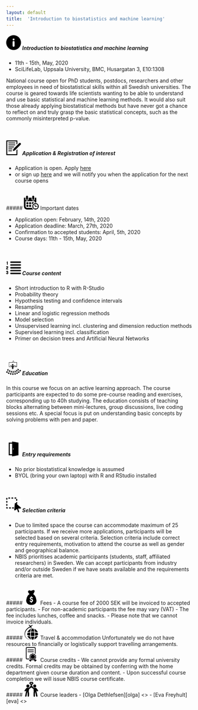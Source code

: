 ```yaml
---
layout: default
title:  'Introduction to biostatistics and machine learning'
---
```


##### <img border="0" src="icons/info.svg" width="40" height="40"> Introduction to biostatistics and machine learning

- 11th - 15th, May, 2020
- SciLifeLab, Uppsala University, BMC, Husargatan 3, E10:1308

National course open for PhD students, postdocs, researchers and other employees in need of biostatistical skills within all Swedish universities.  The course is geared towards life scientists wanting to be able to understand and use basic statistical and machine learning methods. It would also suit those already applying biostatistical methods but have never got a chance to reflect on and truly grasp the basic statistical concepts, such as the commonly misinterpreted p-value.

<br/>


##### <img border="0" src="icons/application.svg" width="40" height="40"> Application & Registration of interest
- Application is open. Apply [here](https://forms.gle/wsjYYuujFMhUc2FV7)
- or sign up [here](https://forms.gle/HFupumprMDaQfjRQA) and we will notify you when the application for the next course opens


<br/>
##### <img border="0" src="icons/schedule-01.svg" width="40" height="40"> Important dates

- Application open: February, 14th, 2020
- Application deadline:  March, 27th, 2020
- Confirmation to accepted students: April, 5th, 2020
- Course days: 11th - 15th, May, 2020


<br/>

##### <img border="0" src="icons/content.svg" width="40" height="40"> Course content
- Short introduction to R with R-Studio
- Probability theory
- Hypothesis testing and confidence intervals
- Resampling
- Linear and logistic regression methods
- Model selection
- Unsupervised learning incl. clustering and dimension reduction methods
- Supervised learning incl. classification
- Primer on decision trees and Artificial Neural Networks


<br/>

##### <img border="0" src="icons/education.svg" width="40" height="40"> Education
In this course we focus on an active learning approach. The course participants are expected to do some pre-course reading and exercises, corresponding up to 40h studying. The education consists of teaching blocks alternating between mini-lectures, group discussions, live coding sessions etc. A special focus is put on understanding basic concepts by solving problems with pen and paper.

<br/>

##### <img border="0" src="icons/enter.svg" width="40" height="40"> Entry requirements
- No prior biostatistical knowledge is assumed
- BYOL (bring your own laptop) with R and RStudio installed

<br/>

##### <img border="0" src="icons/selection.svg" width="40" height="40"> Selection criteria
 - Due to limited space the course can accommodate maximum of 25 participants. If we receive more applications, participants will be selected based on several criteria. Selection criteria include correct entry requirements, motivation to attend the course as well as gender and geographical balance.
 - NBIS prioritises academic participants (students, staff, affiliated researchers) in Sweden. We can accept participants from industry and/or outside Sweden if we have seats available and the requirements criteria are met.

<br/>
##### <img border="0" src="icons/fees.svg" width="40" height="40"> Fees
- A course fee of 2000 SEK will be invoiced to accepted participants.
- For non-academic participants the fee may vary (VAT)
- The fee includes lunches, coffee and snacks.
- Please note that we cannot invoice individuals.

<br/>
##### <img border="0" src="icons/travel-01.svg" width="40" height="40"> Travel & accommodation
Unfortunately we do not have resources to financially or logistically support travelling arrangements.

<br/>
##### <img border="0" src="icons/diploma.svg" width="40" height="40"> Course credits
- We cannot provide any formal university credits. Formal credits may be obtained by conferring with the home department given course duration and content.
- Upon successful course completion we will issue NBIS course certificate.


<br/>
##### <img border="0" src="icons/team.svg" width="40" height="40"> Course leaders
- [Olga Dethlefsen][olga] <<olga.dethlefsen@nbis.se>>
- [Eva Freyhult][eva] <<eva.freyhult@nbis.se>>

<br/>

[eva]: https://nbis.se/about/staff/eva-freyhult/
[olga]: https://nbis.se/about/staff/olga-dethlefsen/
